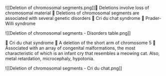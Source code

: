 ![[Deletion of chromosomal segments.png]] Deletions involve loss of chromosomal material  Deletions of chromosomal segments are associated with several genetic disorders  Cri du chat syndrome  Prader-Willi syndrome

![[Deletion of chromosomal segments - Disorders table.png]]

 Cri du chat syndrome  A deletion of the short arm of chromosome 5  Associated with an array of congenital malformations, the most characteristic of which is an infant cry that resembles a meowing cat. Also, metal retardation, microcephaly, hypotonia.

![[Deletion of chromosomal segments - Cri du chat.png]]